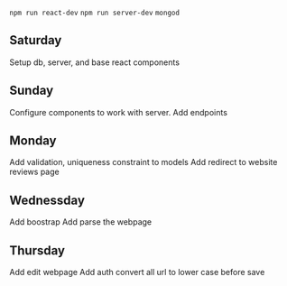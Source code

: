 `npm run react-dev`
`npm run server-dev`
`mongod`

## Saturday
Setup db, server, and base react components

## Sunday
Configure components to work with server.
Add endpoints

## Monday
Add validation, uniqueness constraint to models
Add redirect to website reviews page

## Wednessday
Add boostrap
Add parse the webpage

## Thursday
Add edit webpage
Add auth
convert all url to lower case before save